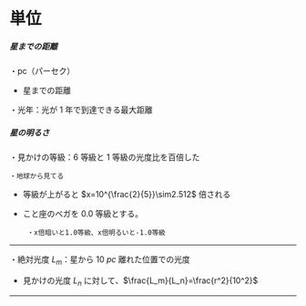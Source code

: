 # 単位

 ##### 星までの距離

 ・pc（パーセク）

 - 星までの距離

 ・光年：光が $1$ 年で到達できる最大距離

 ##### 星の明るさ

 ・見かけの等級：$6$ 等級と $1$ 等級の光度比を百倍した

    ・地球から見てる

 - 等級が上がると $x=10^{\frac{2}{5}}\sim2.512$ 倍される

 - こと座のベガを $0.0$ 等級とする。

        ・x倍暗いと1.0等級、x倍明るいと-1.0等級

 ---

 ・絶対光度 $L_m$：星から $10\ pc$ 離れた位置での光度

 - 見かけの光度 $L_n$ に対して、$\frac{L_m}{L_n}=\frac{r^2}{10^2}$
 --- 


